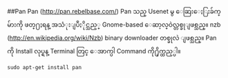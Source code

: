 ##Pan
Pan (http://pan.rebelbase.com/) Pan သည္ Usenet မွ ေဆြးေႏြးခ်က္မ်ားကို ဖတ္႐ႈရန္ အသံုးျပဳႏိုင္သည့္ Gnome-based ေဆာ့လ္ဝဲလ္တစ္ခုျဖစ္သည္။ nzb (http://en.wikipedia.org/wiki/Nzb) binary downloader တစ္ခုလဲ ျဖစ္သည္။ Pan ကို Install လုပ္ရန္ Terminal တြင္ ေအာက္ပါ Command ကို႐ိုက္ထည့္ပါ။

    sudo apt-get install pan 

